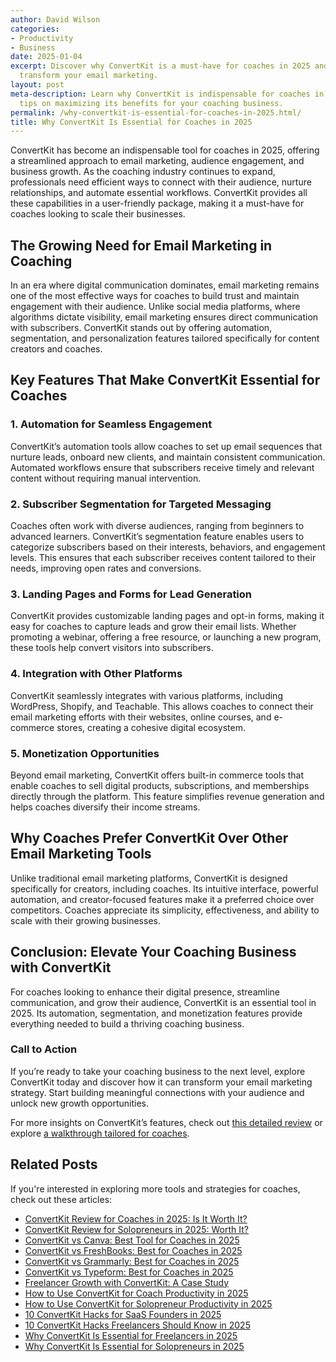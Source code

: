 ```yaml
---
author: David Wilson
categories:
- Productivity
- Business
date: 2025-01-04
excerpt: Discover why ConvertKit is a must-have for coaches in 2025 and how it can
  transform your email marketing.
layout: post
meta-description: Learn why ConvertKit is indispensable for coaches in 2025 and get
  tips on maximizing its benefits for your coaching business.
permalink: /why-convertkit-is-essential-for-coaches-in-2025.html/
title: Why ConvertKit Is Essential for Coaches in 2025
---
```


ConvertKit has become an indispensable tool for coaches in 2025, offering a streamlined approach to email marketing, audience engagement, and business growth. As the coaching industry continues to expand, professionals need efficient ways to connect with their audience, nurture relationships, and automate essential workflows. ConvertKit provides all these capabilities in a user-friendly package, making it a must-have for coaches looking to scale their businesses.

## The Growing Need for Email Marketing in Coaching
In an era where digital communication dominates, email marketing remains one of the most effective ways for coaches to build trust and maintain engagement with their audience. Unlike social media platforms, where algorithms dictate visibility, email marketing ensures direct communication with subscribers. ConvertKit stands out by offering automation, segmentation, and personalization features tailored specifically for content creators and coaches.

## Key Features That Make ConvertKit Essential for Coaches
### 1. **Automation for Seamless Engagement**
ConvertKit’s automation tools allow coaches to set up email sequences that nurture leads, onboard new clients, and maintain consistent communication. Automated workflows ensure that subscribers receive timely and relevant content without requiring manual intervention.

### 2. **Subscriber Segmentation for Targeted Messaging**
Coaches often work with diverse audiences, ranging from beginners to advanced learners. ConvertKit’s segmentation feature enables users to categorize subscribers based on their interests, behaviors, and engagement levels. This ensures that each subscriber receives content tailored to their needs, improving open rates and conversions.

### 3. **Landing Pages and Forms for Lead Generation**
ConvertKit provides customizable landing pages and opt-in forms, making it easy for coaches to capture leads and grow their email lists. Whether promoting a webinar, offering a free resource, or launching a new program, these tools help convert visitors into subscribers.

### 4. **Integration with Other Platforms**
ConvertKit seamlessly integrates with various platforms, including WordPress, Shopify, and Teachable. This allows coaches to connect their email marketing efforts with their websites, online courses, and e-commerce stores, creating a cohesive digital ecosystem.

### 5. **Monetization Opportunities**
Beyond email marketing, ConvertKit offers built-in commerce tools that enable coaches to sell digital products, subscriptions, and memberships directly through the platform. This feature simplifies revenue generation and helps coaches diversify their income streams.

## Why Coaches Prefer ConvertKit Over Other Email Marketing Tools
Unlike traditional email marketing platforms, ConvertKit is designed specifically for creators, including coaches. Its intuitive interface, powerful automation, and creator-focused features make it a preferred choice over competitors. Coaches appreciate its simplicity, effectiveness, and ability to scale with their growing businesses.

## Conclusion: Elevate Your Coaching Business with ConvertKit
For coaches looking to enhance their digital presence, streamline communication, and grow their audience, ConvertKit is an essential tool in 2025. Its automation, segmentation, and monetization features provide everything needed to build a thriving coaching business. 

### **Call to Action**
If you’re ready to take your coaching business to the next level, explore ConvertKit today and discover how it can transform your email marketing strategy. Start building meaningful connections with your audience and unlock new growth opportunities.

For more insights on ConvertKit’s features, check out [this detailed review](https://cavodigital.com/convertkit-review-2025/) or explore [a walkthrough tailored for coaches](https://diligentassistant.ca/master-your-email-marketing-a-convertkit-walkthrough-for-coaches/).

## Related Posts
If you're interested in exploring more tools and strategies for coaches, check out these articles:
- [ConvertKit Review for Coaches in 2025: Is It Worth It?](/convertkit-review-for-coaches-in-2025-is-it-worth-it.html/)
- [ConvertKit Review for Solopreneurs in 2025: Worth It?](/convertkit-review-for-solopreneurs-in-2025-worth-it.html/)
- [ConvertKit vs Canva: Best Tool for Coaches in 2025](/convertkit-vs-canva-best-tool-for-coaches-in-2025.html/)
- [ConvertKit vs FreshBooks: Best for Coaches in 2025](/convertkit-vs-freshbooks-best-for-coaches-in-2025.html/)
- [ConvertKit vs Grammarly: Best for Coaches in 2025](/convertkit-vs-grammarly-best-for-coaches-in-2025.html/)
- [ConvertKit vs Typeform: Best for Coaches in 2025](/convertkit-vs-typeform-best-for-coaches-in-2025.html/)
- [Freelancer Growth with ConvertKit: A Case Study](/freelancer-growth-with-convertkit-a-case-study.html/)
- [How to Use ConvertKit for Coach Productivity in 2025](/how-to-use-convertkit-for-coach-productivity-in-2025.html/)
- [How to Use ConvertKit for Solopreneur Productivity in 2025](/how-to-use-convertkit-for-solopreneur-productivity-in-2025.html/)
- [10 ConvertKit Hacks for SaaS Founders in 2025](/10-convertkit-hacks-for-saas-founders-in-2025.html/)
- [10 ConvertKit Hacks Freelancers Should Know in 2025](/10-convertkit-hacks-freelancers-should-know-in-2025.html/)
- [Why ConvertKit Is Essential for Freelancers in 2025](/why-convertKit-is-essential-for-freelancers-in-2025.html/)
- [Why ConvertKit Is Essential for Solopreneurs in 2025](/why-convertKit-is-essential-for-solopreneurs-in-2025.html/)
